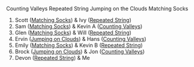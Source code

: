 Counting Valleys
Repeated String
Jumping on the Clouds
Matching Socks

1. Scott ([Matching Socks][socks]) & Ivy ([Repeated String][string])
2. Sam ([Matching Socks][socks]) & Kevin A ([Counting Valleys][valleys])
3. Glen ([Matching Socks][socks]) & Will ([Repeated String][string])
4. Ervin ([Jumping on Clouds][clouds]) & Hans ([Counting Valleys][valleys])
5. Emily ([Matching Socks][socks]) & Kevin B ([Repeated String][string])
6. Brock ([Jumping on Clouds][clouds]) & Jon ([Counting Valleys][valleys])
7. Devon ([Repeated String][string]) & Me

[socks]: https://www.hackerrank.com/challenges/sock-merchant/problem?h_l=interview&playlist_slugs%5B%5D%5B%5D=interview-preparation-kit&playlist_slugs%5B%5D%5B%5D=warmup
[clouds]: https://www.hackerrank.com/challenges/jumping-on-the-clouds/problem?h_l=interview&playlist_slugs%5B%5D%5B%5D=interview-preparation-kit&playlist_slugs%5B%5D%5B%5D=warmup
[string]: https://www.hackerrank.com/challenges/repeated-string/problem?h_l=interview&playlist_slugs%5B%5D%5B%5D=interview-preparation-kit&playlist_slugs%5B%5D%5B%5D=warmup
[valleys]: https://www.hackerrank.com/challenges/counting-valleys/problem?h_l=interview&playlist_slugs%5B%5D=interview-preparation-kit&playlist_slugs%5B%5D=warmup
